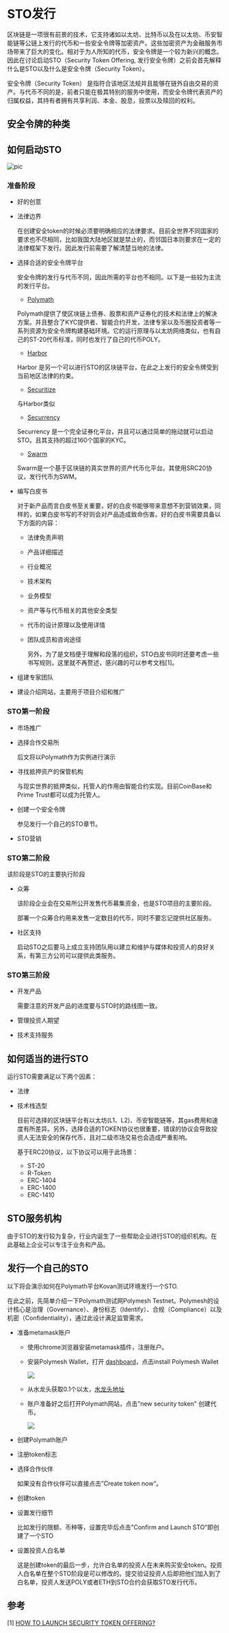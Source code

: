 # STO发行

区块链是一项很有前景的技术，它支持诸如以太坊、比特币以及在以太坊、币安智能链等公链上发行的代币和一些安全令牌等加密资产。这些加密资产为金融服务市场带来了巨大的变化。相对于为人所知的代币，安全令牌是一个较为新兴的概念。因此在讨论启动STO（Security Token Offering, 发行安全令牌）之前会首先解释什么是STO以及什么是安全令牌（Security Token）。



安全令牌（Security Token） 是指符合该地区法规并且能够在链外自由交易的资产。与代币不同的是，前者只能在极其特别的服务中使用，而安全令牌代表资产的归属权益，其持有者拥有共享利润、本金、股息，投票以及赎回的权利。



## 安全令牌的种类



## 如何启动STO

![pic](../images/Architecture_Image_STO.svg)





### 准备阶段

+ 好的创意

+ 法律边界

  在创建安全token的时候必须要明确相应的法律要求。目前全世界不同国家的要求也不尽相同，比如我国大陆地区就是禁止的，而邻国日本则要求在一定的法律框架下发行。因此发行前需要了解清楚当地的法律。

+ 选择合适的安全令牌平台

  安全令牌的发行与代币不同，因此所需的平台也不相同。以下是一些较为主流的发行平台。

  + [Polymath](https://polymath.network/)

  Polymath提供了使区块链上债券、股票和资产证券化的技术和法律上的解决方案。并且整合了KYC提供者、智能合约开发，法律专家以及币圈投资者等一系列资源为安全令牌构建基础环境。它的运行原理与以太坊网络类似，也有自己的ST-20代币标准，同时也发行了自己的代币POLY。

  

  + [Harbor](https://harbor.com/)

  Harbor 是另一个可以进行STO的区块链平台，在此之上发行的安全令牌受到当前地区法律的约束。

  

  + [Securitize](https://www.securitize.io/)

  与Harbor类似

  

  + [Securrency](https://securrency.com/)

  Securrency 是一个完全证券化平台，并且可以通过简单的拖动就可以启动STO。且其支持的超过160个国家的KYC。

  

  + [Swarm](https://www.swarmnetwork.org/)

  Swarm是一个基于区块链的真实世界的资产代币化平台。其使用SRC20协议，发行代币为SWM。

  

+ 编写白皮书

  对于新产品而言白皮书至关重要，好的白皮书能够带来意想不到营销效果，同样的，如果白皮书写的不好则会对产品造成致命伤害。好的白皮书需要具备以下方面的内容：

  + 法律免责声明

  + 产品详细描述

  + 行业概况

  + 技术架构

  + 业务模型

  + 资产等与代币相关的其他安全类型

  + 代币的设计原理以及使用详情

  + 团队成员和咨询途径

    

    另外，为了是文档便于理解和段落的组织，STO白皮书同时还要考虑一些书写规则，这里就不再赘述，感兴趣的可以参考文档[1]。

+ 组建专家团队

+ 建设介绍网站，主要用于项目介绍和推广

  

### STO第一阶段

+ 市场推广

+ 选择合作交易所

  后文将以Polymath作为实例进行演示

+ 寻找抵押资产的保管机构

  与现实世界的抵押类似，托管人的作用由智能合约实现。目前CoinBase和Prime Trust都可以成为托管人。

+ 创建一个安全令牌

  参见发行一个自己的STO章节。

+ STO营销

  

### STO第二阶段

该阶段是STO的主要执行阶段

+ 众筹

  该阶段企业会在交易所公开发售代币募集资金，也是STO项目的主要阶段。

  部署一个众筹合约用来发售一定数目的代币，同时不要忘记提供社区服务。

+ 社区支持

  启动STO之后要马上成立支持团队用以建立和维护与媒体和投资人的良好关系，有第三方公司可以提供此类服务。

### STO第三阶段

+ 开发产品

  需要注意的开发产品的进度要与STO时的路线图一致。

+ 管理投资人期望

+ 技术支持服务

  

## 如何适当的进行STO

运行STO需要满足以下两个因素：

+ 法律

+ 技术栈选型

  目前可选择的区块链平台有以太坊(L1、L2)、币安智能链等，其gas费用和速度有所差异。另外，选择合适的TOKEN协议也很重要，错误的协议会导致投资人无法安全的保存代币，且对二级市场交易也会造成严重影响。

  基于ERC20协议，以下协议可以用于此场景：

  + ST-20
  + R-Token
  + ERC-1404
  + ERC-1400
  + ERC-1410



## STO服务机构

由于STO的发行较为复杂，行业内诞生了一些帮助企业进行STO的组织机构。在此基础上企业可以专注于业务和产品。



## 发行一个自己的STO

以下将会演示如何在Polymath平台Kovan测试环境发行一个STO.

在此之前，先简单介绍一下Polymath测试网Polymesh Testnet。Polymesh的设计核心是治理（Governance）、身份标志（Identify）、合规（Compliance）以及机密（Confidentiality），通过此设计满足监管需求。

+ 准备metamask账户

  - 使用chrome浏览器安装metamask插件，注册账户。

  - 安装Polymesh Wallet，打开 [dashboard](https://dashboard.polymesh.live/)，点击install Polymesh Wallet

    ![](../images/install-polymesh-wallet.jpg)

  - 从水龙头获取0.1个以太，[水龙头地址](https://zh.enjin.io/software/kovan-faucet)

  - 账户准备好之后打开Polymath网站，点击"new security token" 创建代币。

    ![](../images/new_security_token.jpg)

+ 创建Polymath账户

+ 注册token标志

+ 选择合作伙伴

  如果没有合作伙伴可以直接点击”Create token now“。

+ 创建token

+ 设置发行细节

  比如发行的限额、币种等，设置完毕后点击”Confirm and Launch STO“即创建了一个STO

+ 设置投资人白名单

  这是创建token的最后一步，允许白名单的投资人在未来购买安全token。投资人白名单在整个STO阶段是可以修改的。提交验证投资人后即把他们加入到了白名单，投资人发送POLY或者ETH到STO合约会获取STO发行代币。



## 参考

[1] [HOW TO LAUNCH SECURITY TOKEN OFFERING?](https://www.leewayhertz.com/launch-sto-security-token-offering/)







